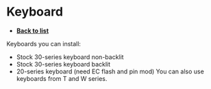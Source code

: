 # Keyboard
- [**Back to list**](https://github.com/Evv1L/thinkpad-x230-upgrades/blob/main/README.md)

Keyboards you can install:
- Stock 30-series keyboard non-backlit
- Stock 30-series keyboard backlit
- 20-series keyboard (need EC flash and pin mod)
You can also use keyboards from T and W series.

